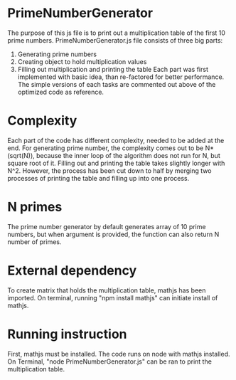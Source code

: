 # PrimeNumberGenerator
The purpose of this js file is to print out a multiplication table of the first 10 prime numbers.
PrimeNumberGenerator.js file consists of three big parts:
  1. Generating prime numbers
  2. Creating object to hold multiplication values
  3. Filling out multiplication and printing the table
Each part was first implemented with basic idea, than re-factored for better performance. The simple versions of each tasks are commented out above of the optimized code as reference.
# Complexity
Each part of the code has different complexity, needed to be added at the end.
For generating prime number, the complexity comes out to be N*(sqrt(N)), because the inner loop of the algorithm does not run for N, but square root of it. 
Filling out and printing the table takes slightly longer with N^2. However, the process has been cut down to half by merging two processes of printing the table and filling up into one process.
# N primes
The prime number generator by default generates array of 10 prime numbers, but when argument is provided, the function can also return N number of primes.
# External dependency
To create matrix that holds the multiplication table, mathjs has been imported.
On terminal, running "npm install mathjs" can initiate install of mathjs.
# Running instruction
First, mathjs must be installed.
The code runs on node with mathjs installed. On Terminal, "node PrimeNumberGenerator.js" can be ran to print the multiplication table.
